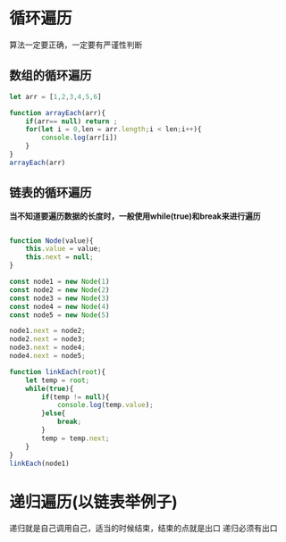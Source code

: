 # 循环遍历
算法一定要正确，一定要有严谨性判断
## 数组的循环遍历
```js
let arr = [1,2,3,4,5,6]

function arrayEach(arr){
    if(arr== null) return ;
    for(let i = 0,len = arr.length;i < len;i++){
        console.log(arr[i])
    }
}
arrayEach(arr)

```
## 链表的循环遍历
**当不知道要遍历数据的长度时，一般使用while(true)和break来进行遍历**
```js

function Node(value){
    this.value = value;
    this.next = null;
}

const node1 = new Node(1)
const node2 = new Node(2)
const node3 = new Node(3)
const node4 = new Node(4)
const node5 = new Node(5)

node1.next = node2;
node2.next = node3;
node3.next = node4;
node4.next = node5;

function linkEach(root){
    let temp = root;
    while(true){
        if(temp != null){
            console.log(temp.value);
        }else{
            break;
        }
        temp = temp.next;
    }
}
linkEach(node1)

```
# 递归遍历(以链表举例子)
递归就是自己调用自己，适当的时候结束，结束的点就是出口
递归必须有出口
